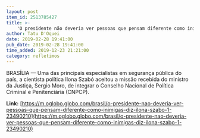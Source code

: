 ```yaml
---
layout: post
item_id: 2513785427
title: >-
    'O presidente não deveria ver pessoas que pensam diferente como inimigas', diz Ilona Szabó
author: Tatu D'Oquei
date: 2019-02-28 19:41:00
pub_date: 2019-02-28 19:41:00
time_added: 2019-12-23 21:21:00
category: refletimos
---
```


BRASÍLIA — Uma das principais especialistas em segurança pública do país, a cientista política Ilona Szabó aceitou a missão recebida do ministro da Justiça, Sergio Moro, de integrar o Conselho Nacional de Política Criminal e Penitenciária (CNPCP).

**Link:** [https://m.oglobo.globo.com/brasil/o-presidente-nao-deveria-ver-pessoas-que-pensam-diferente-como-inimigas-diz-ilona-szabo-1-23490210](https://m.oglobo.globo.com/brasil/o-presidente-nao-deveria-ver-pessoas-que-pensam-diferente-como-inimigas-diz-ilona-szabo-1-23490210)

